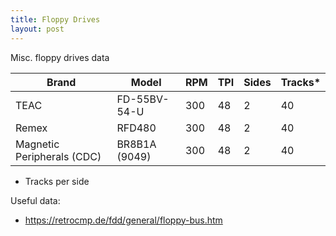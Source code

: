 ```yaml
---
title: Floppy Drives
layout: post
---
```


Misc. floppy drives data


| Brand                      | Model          | RPM | TPI | Sides | Tracks* | 
| -------------------------- | -------------- | --- | --- | ----- |-------- |
| TEAC                       | FD-55BV-54-U   | 300 | 48  | 2     |  40     |
| Remex                      | RFD480         | 300 | 48  | 2     |  40     |
| Magnetic Peripherals (CDC) | BR8B1A (9049)  | 300 | 48  | 2     |  40     |
* Tracks per side

Useful data:
* <https://retrocmp.de/fdd/general/floppy-bus.htm>
